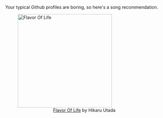 Your typical Github profiles are boring, so here's a song recommendation.
<figure><img width="300" height="300" src="https://i.scdn.co/image/ab67616d0000b273a3148b4c0a52a7dedbd157d0" alt="Flavor Of Life" /><figcaption align="center"><a href="https://open.spotify.com/track/0zHwzOAeXZkLfZGdclqAJ6" target="_blank">Flavor Of Life</a> by Hikaru Utada</figcaption></figure>
